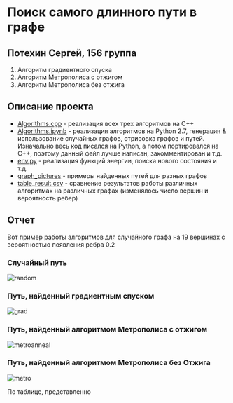 # Поиск самого длинного пути в графе
## Потехин Сергей, 156 группа

1. Алгоритм градиентного спуска
2. Алгоритм Метрополиса с отжигом
3. Алгоритм Метрополиса без отжига

## Описание проекта
- [Algorithms.cpp](https://github.com/pavlovdog/longest_simple_path/blob/master/Algorithms.cpp) - реализация всех трех алгоритмов на C++
- [Algorithms.ipynb](https://github.com/pavlovdog/longest_simple_path/blob/master/Algorithms.ipynb) - реализация алгоритмов на Python 2.7, генерация & использование случайных графов, отрисовка графов и путей. Изначально весь код писался на Python, а потом портировался на C++, поэтому данный файл лучше написан, закомментирован и т.д.
- [env.py](https://github.com/pavlovdog/longest_simple_path/blob/master/env.py) - реализация функций энергии, поиска нового состояния и т.д.
- [graph_pictures](https://github.com/pavlovdog/longest_simple_path/tree/master/graph_pictures) - примеры найденных путей для разных графов
- [table_result.csv](https://github.com/pavlovdog/longest_simple_path/blob/master/table_result.csv) - сравнение результатов работы различных алгоритмах на различных графах (изменялось число вершин и вероятность ребер)

## Отчет
Вот пример работы алгоритмов для случайного графа на 19 вершинах с вероятностью появления ребра 0.2

### Случайный путь
![random](https://github.com/pavlovdog/longest_simple_path/raw/master/graph_pictures/1476217730.17_RANDOM_PATH.png "Random path")

### Путь, найденный градиентным спуском
![grad](https://github.com/pavlovdog/longest_simple_path/blob/master/graph_pictures/1476217730.17_GRADIENT_DESCENT.png "Grad path")

### Путь, найденный алгоритмом Метрополиса с отжигом
![metroanneal](https://github.com/pavlovdog/longest_simple_path/blob/master/graph_pictures/1476217730.17_METROPOLIS_WITH_ANNEALING.png "Metroanneal path")

### Путь, найденный алгоритмом Метрополиса без Отжига
![metro](https://github.com/pavlovdog/longest_simple_path/blob/master/graph_pictures/1476217730.17_METROPOLIS_WITHOUT_ANNEALING.png "Metro path")

По таблице, представленно

